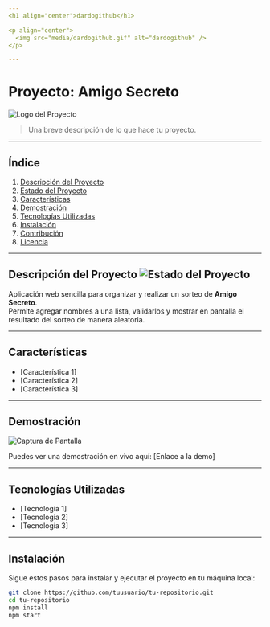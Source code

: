 ```yaml
---
<h1 align="center">dardogithub</h1>

<p align="center">
  <img src="media/dardogithub.gif" alt="dardogithub" />
</p>

---
```


#  Proyecto: Amigo Secreto

![Logo del Proyecto](ruta/a/tu/logo.png)

> Una breve descripción de lo que hace tu proyecto.

---

##  Índice

1. [Descripción del Proyecto](#descripción-del-proyecto)
2. [Estado del Proyecto](#estado-del-proyecto)
3. [Características](#características)
4. [Demostración](#demostración)
5. [Tecnologías Utilizadas](#tecnologías-utilizadas)
6. [Instalación](#instalación)
7. [Contribución](#contribución)
8. [Licencia](#licencia)

---

##  Descripción del Proyecto ![Estado del Proyecto](https://img.shields.io/badge/estado-en%20desarrollo-yellow)

Aplicación web sencilla para organizar y realizar un sorteo de **Amigo Secreto**.  
Permite agregar nombres a una lista, validarlos y mostrar en pantalla el resultado del sorteo de manera aleatoria.

---

##  Características

- [Característica 1]
- [Característica 2]
- [Característica 3]

---

##  Demostración

![Captura de Pantalla](ruta/a/tu/captura.png)

Puedes ver una demostración en vivo aquí: [Enlace a la demo]

---

##  Tecnologías Utilizadas

- [Tecnología 1]
- [Tecnología 2]
- [Tecnología 3]

---

##  Instalación

Sigue estos pasos para instalar y ejecutar el proyecto en tu máquina local:

```bash
git clone https://github.com/tuusuario/tu-repositorio.git
cd tu-repositorio
npm install
npm start

